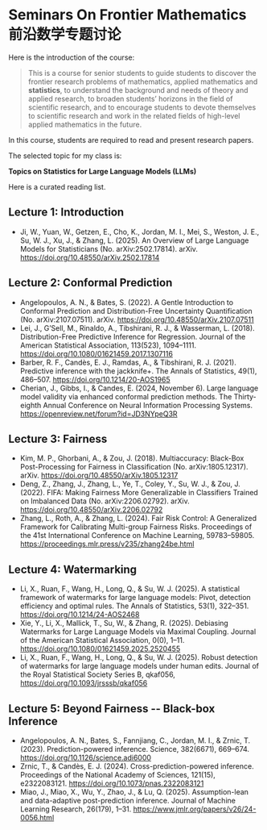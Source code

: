 # Seminars On Frontier Mathematics 前沿数学专题讨论


Here is the introduction of the course:

> This is a course for senior students to guide students to discover the frontier research problems of mathematics, applied mathematics and **statistics**, to understand the background and needs of theory and applied research, to broaden students’ horizons in the field of scientific research, and to encourage students to devote themselves to scientific research and work in the related fields of high-level applied mathematics in the future.

In this course, students are required to read and present research papers. 

The selected topic for my class is:

**Topics on Statistics for Large Language Models (LLMs)**

Here is a curated reading list.

## Lecture 1: Introduction

- Ji, W., Yuan, W., Getzen, E., Cho, K., Jordan, M. I., Mei, S., Weston, J. E., Su, W. J., Xu, J., & Zhang, L. (2025). An Overview of Large Language Models for Statisticians (No. arXiv:2502.17814). arXiv. https://doi.org/10.48550/arXiv.2502.17814

## Lecture 2: Conformal Prediction

- Angelopoulos, A. N., & Bates, S. (2022). A Gentle Introduction to Conformal Prediction and Distribution-Free Uncertainty Quantification (No. arXiv:2107.07511). arXiv. https://doi.org/10.48550/arXiv.2107.07511
- Lei, J., G’Sell, M., Rinaldo, A., Tibshirani, R. J., & Wasserman, L. (2018). Distribution-Free Predictive Inference for Regression. Journal of the American Statistical Association, 113(523), 1094–1111. https://doi.org/10.1080/01621459.2017.1307116
- Barber, R. F., Candès, E. J., Ramdas, A., & Tibshirani, R. J. (2021). Predictive inference with the jackknife+. The Annals of Statistics, 49(1), 486–507. https://doi.org/10.1214/20-AOS1965
- Cherian, J., Gibbs, I., & Candes, E. (2024, November 6). Large language model validity via enhanced conformal prediction methods. The Thirty-eighth Annual Conference on Neural Information Processing Systems. https://openreview.net/forum?id=JD3NYpeQ3R

## Lecture 3: Fairness

- Kim, M. P., Ghorbani, A., & Zou, J. (2018). Multiaccuracy: Black-Box Post-Processing for Fairness in Classification (No. arXiv:1805.12317). arXiv. https://doi.org/10.48550/arXiv.1805.12317
- Deng, Z., Zhang, J., Zhang, L., Ye, T., Coley, Y., Su, W. J., & Zou, J. (2022). FIFA: Making Fairness More Generalizable in Classifiers Trained on Imbalanced Data (No. arXiv:2206.02792). arXiv. https://doi.org/10.48550/arXiv.2206.02792
- Zhang, L., Roth, A., & Zhang, L. (2024). Fair Risk Control: A Generalized Framework for Calibrating Multi-group Fairness Risks. Proceedings of the 41st International Conference on Machine Learning, 59783–59805. https://proceedings.mlr.press/v235/zhang24be.html

## Lecture 4: Watermarking

- Li, X., Ruan, F., Wang, H., Long, Q., & Su, W. J. (2025). A statistical framework of watermarks for large language models: Pivot, detection efficiency and optimal rules. The Annals of Statistics, 53(1), 322–351. https://doi.org/10.1214/24-AOS2468
- Xie, Y., Li, X., Mallick, T., Su, W., & Zhang, R. (2025). Debiasing Watermarks for Large Language Models via Maximal Coupling. Journal of the American Statistical Association, 0(0), 1–11. https://doi.org/10.1080/01621459.2025.2520455
- Li, X., Ruan, F., Wang, H., Long, Q., & Su, W. J. (2025). Robust detection of watermarks for large language models under human edits. Journal of the Royal Statistical Society Series B, qkaf056, https://doi.org/10.1093/jrsssb/qkaf056

## Lecture 5: Beyond Fairness -- Black-box Inference

- Angelopoulos, A. N., Bates, S., Fannjiang, C., Jordan, M. I., & Zrnic, T. (2023). Prediction-powered inference. Science, 382(6671), 669–674. https://doi.org/10.1126/science.adi6000
- Zrnic, T., & Candès, E. J. (2024). Cross-prediction-powered inference. Proceedings of the National Academy of Sciences, 121(15), e2322083121. https://doi.org/10.1073/pnas.2322083121
- Miao, J., Miao, X., Wu, Y., Zhao, J., & Lu, Q. (2025). Assumption-lean and data-adaptive post-prediction inference. Journal of Machine Learning Research, 26(179), 1–31. https://www.jmlr.org/papers/v26/24-0056.html
